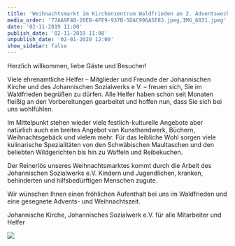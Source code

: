 ```yaml
---
title: 'Weihnachtsmarkt im Kirchenzentrum Waldfrieden am 2. Adventswochenende'
media_order: '77AA9F48-28EB-4FE9-937B-5DAC996A5E83.jpeg,IMG_6831.jpeg'
date: '02-11-2019 11:00'
publish_date: '02-11-2019 11:00'
unpublish_date: '02-01-2020 12:00'
show_sidebar: false
---
```


Herzlich willkommen, liebe Gäste und Besucher!

Viele ehrenamtliche Helfer – Mitglieder und Freunde der Johannischen Kirche und des Johannischen Sozialwerks e V. – freuen sich, Sie im Waldfrieden begrüßen zu dürfen. Alle Helfer haben schon seit Monaten fleißig an den Vorbereitungen gearbeitet und hoffen nun, dass Sie sich bei uns wohlfühlen.

Im Mittelpunkt stehen wieder viele festlich-kulturelle Angebote aber natürlich auch ein breites Angebot von Kunsthandwerk, Büchern, Weihnachtsgebäck und vielem mehr. Für das leibliche Wohl sorgen viele kulinarische Spezialitäten von den Schwäbischen Maultaschen und den beliebten Wildgerichten bis hin zu Waffeln und Reibekuchen.

Der Reinerlös unseres Weihnachtsmarktes kommt durch die Arbeit des Johannischen Sozialwerks e.V. Kindern und Jugendlichen, kranken, behinderten und hilfsbedürftigen Menschen zugute.

Wir wünschen Ihnen einen fröhlichen Aufenthalt bei uns im Waldfrieden und eine gesegnete Advents- und Weihnachtszeit.

Johannische Kirche, Johannisches Sozialwerk e.V.
für alle Mitarbeiter und Helfer

![](https://smh-gemeinden.de/user/pages/02.news/16.weihnachtsmarkt-im-kirchenzentrum-waldfrieden-am-2-adventswochenende/IMG_6831.jpeg)
